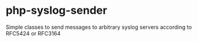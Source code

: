 php-syslog-sender
=================

Simple classes to send messages to arbitrary syslog servers according to RFC5424 or RFC3164
